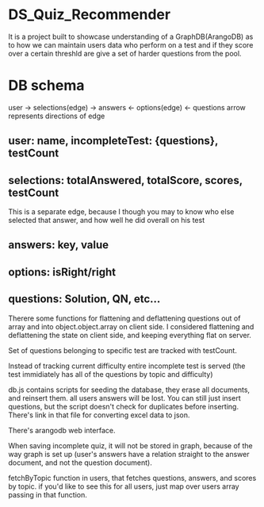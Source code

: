 # DS_Quiz_Recommender
It is a project built to showcase understanding of a GraphDB(ArangoDB) as to how we can maintain users data who perform on a test and if they score over a certain threshld are give a set of harder questions from the pool. 

# DB schema
user -> selections(edge) -> answers <- options(edge) <- questions
arrow represents directions of edge

## user: name, incompleteTest: {questions}, testCount

## selections: totalAnswered, totalScore, scores, testCount

This is a separate edge, because I though you may to know who else selected that answer,
and how well he did overall on his test

## answers: key, value

## options: isRight/right

## questions: Solution, QN, etc...



Therere some functions for flattening and deflattening questions out of array and into object.object.array on client side.
I considered flattening and deflattening the state on client side, and keeping everything flat on server.

Set of questions belonging to specific test are tracked with testCount.

Instead of tracking current difficulty entire incomplete test is served 
(the test immidiately has all of the questions by topic and difficulty)

db.js contains scripts for seeding the database, they erase all documents, and reinsert them.
all users answers will be lost. You can still just insert questions, but the script doesn't
check for duplicates before inserting. There's link in that file for converting excel data to json.

There's arangodb web interface.

When saving incomplete quiz, it will not be stored in graph, because of the way graph is set up (user's answers have a relation straight to the answer document, and not the question document).

fetchByTopic function in users, that fetches questions, answers, and scores by topic.
if you'd like to see this for all users, just map over users array passing in that function.


